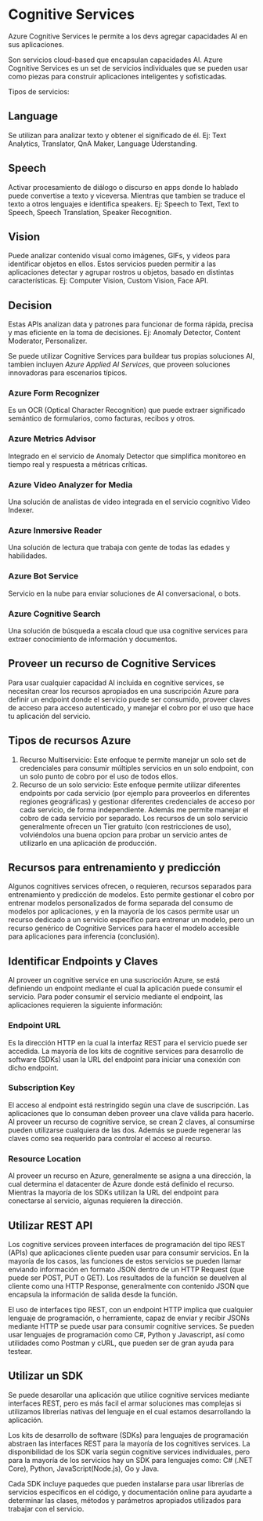 # Cognitive Services

Azure Cognitive Services le permite a los devs agregar capacidades AI en sus aplicaciones.

Son servicios cloud-based que encapsulan capacidades AI. Azure Cognitive Services es un set de servicios individuales que se pueden usar como piezas para construir aplicaciones inteligentes y sofisticadas.

Tipos de servicios:

## Language
Se utilizan para analizar texto y obtener el significado de él.
Ej: Text Analytics, Translator, QnA Maker, Language Uderstanding.

## Speech
Activar procesamiento de diálogo o discurso en apps donde lo hablado puede convertise a texto y viceversa. Mientras que tambien se traduce el texto a otros lenguajes e identifica speakers.
Ej: Speech to Text, Text to Speech, Speech Translation, Speaker Recognition.

## Vision
Puede analizar contenido visual como imágenes, GIFs, y videos para identificar objetos en ellos. Estos servicios pueden permitir a las aplicaciones detectar y agrupar rostros u objetos, basado en distintas características.
Ej: Computer Vision, Custom Vision, Face API.

## Decision
Estas APIs analizan data y patrones para funcionar de forma rápida, precisa y mas eficiente en la toma de decisiones.
Ej: Anomaly Detector, Content Moderator, Personalizer.

Se puede utilizar Cognitive Services para buildear tus propias soluciones AI, tambien incluyen *Azure Applied AI Services*, que proveen soluciones innovadoras para escenarios típicos. 

### Azure Form Recognizer
Es un OCR (Optical Character Recognition) que puede extraer significado semántico de formularios, como facturas, recibos y otros.

### Azure Metrics Advisor
Integrado en el servicio de Anomaly Detector que simplifica monitoreo en tiempo real y respuesta a métricas críticas.

### Azure Video Analyzer for Media
Una solución de analistas de video integrada en el servicio cognitivo Video Indexer.

### Azure Inmersive Reader
Una solución de lectura que trabaja con gente de todas las edades y habilidades.

### Azure Bot Service
Servicio en la nube para enviar soluciones de AI conversacional, o bots.

### Azure Cognitive Search
Una solución de búsqueda a escala cloud que usa cognitive services para extraer conocimiento de información y documentos.

## Proveer un recurso de Cognitive Services
Para usar cualquier capacidad AI incluida en cognitive services, se necesitan crear los recursos apropiados en una suscripción Azure para definir un endpoint donde el servicio puede ser consumido, proveer claves de acceso para acceso autenticado, y manejar el cobro por el uso que hace tu aplicación del servicio.

## Tipos de recursos Azure

1) Recurso Multiservicio: Este enfoque te permite manejar un solo set de credenciales para consumir múltiples servicios en un solo endpoint, con un solo punto de cobro por el uso de todos ellos.
2) Recurso de un solo servicio: Este enfoque permite utilizar diferentes endpoints por cada servicio (por ejemplo para proveerlos en diferentes regiones geográficas) y gestionar diferentes credenciales de acceso por cada servicio, de forma independiente. Además me permite manejar el cobro de cada servicio por separado. Los recursos de un solo servicio generalmente ofrecen un Tier gratuito (con restricciones de uso), volviéndolos una buena opcion para probar un servicio antes de utilizarlo en una aplicación de producción.

## Recursos para entrenamiento y predicción
Algunos cognitives services ofrecen, o requieren, recursos separados para entrenamiento y predicción de modelos. Esto permite gestionar el cobro por entrenar modelos personalizados de forma separada del consumo de modelos por aplicaciones, y en la mayoría de los casos permite usar un recurso dedicado a un servicio específico para entrenar un modelo, pero un recurso genérico de Cognitive Services para hacer el modelo accesible para aplicaciones para inferencia (conclusión).

## Identificar Endpoints y Claves

Al proveer un cognitive service en una suscrioción Azure, se está definiendo un endpoint mediante el cual la aplicación puede consumir el servicio.
Para poder consumir el servicio mediante el endpoint, las aplicaciones requieren la siguiente información:

### Endpoint URL
Es la dirección HTTP en la cual la interfaz REST para el servicio puede ser accedida. La mayoría de los kits de cognitive services para desarrollo de software (SDKs) usan la URL del endpoint para iniciar una conexión con dicho endpoint.

### Subscription Key
El acceso al endpoint está restringido según una clave de suscripción. Las aplicaciones que lo consuman deben proveer una clave válida para hacerlo.
Al proveer un recurso de cognitive service, se crean 2 claves, al consumirse pueden utilizarse cualquiera de las dos. Además se puede regenerar las claves como sea requerido para controlar el acceso al recurso.

### Resource Location
Al proveer un recurso en Azure, generalmente se asigna a una dirección, la cual determina el datacenter de Azure donde está definido el recurso. 
Mientras la mayoría de los SDKs utilizan la URL del endpoint para conectarse al servicio, algunas requieren la dirección.

## Utilizar REST API
Los cognitive services proveen interfaces de programación del tipo REST (APIs) que aplicaciones cliente pueden usar para consumir servicios. En la mayoría de los casos, las funciones de estos servicios se pueden llamar enviando información en formato JSON dentro de un HTTP Request (que puede ser POST, PUT o GET). Los resultados de la función se deuelven al cliente como una HTTP Response, generalmente con contenido JSON que encapsula la información de salida desde la función.

El uso de interfaces tipo REST, con un endpoint HTTP implica que cualquier lenguaje de programación, o herramiente, capaz de enviar y recibir JSONs mediante HTTP se puede usar para consumir cognitive services.
Se pueden usar lenguajes de programación como C#, Python y Javascript, así como utilidades como Postman y cURL, que pueden ser de gran ayuda para testear.

## Utilizar un SDK
Se puede desarollar una aplicación que utilice cognitive services mediante interfaces REST, pero es más facil el armar soluciones mas complejas si utilizamos librerías nativas del lenguaje en el cual estamos desarrollando la aplicación.

Los kits de desarrollo de software (SDKs) para lenguajes de programación abstraen las interfaces REST para la mayoría de los cognitives services.
La disponibilidad de los SDK varía según cognitive services individuales, pero para la mayoría de los servicios hay un SDK para lenguajes como: C# (.NET Core), Python, JavaScript(Node.js), Go y Java.

Cada SDK incluye paquedes que pueden instalarse para usar librerías de servicios específicos en el código, y documentación online para ayudarte a determinar las clases, métodos y parámetros apropiados utilizados para trabajar con el servicio.


